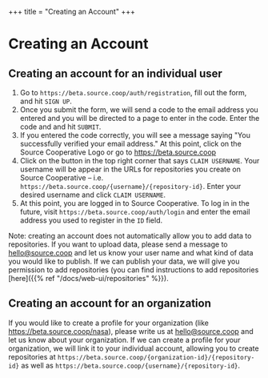 +++
title = "Creating an Account"
+++

# Creating an Account

## Creating an account for an individual user

1. Go to `https://beta.source.coop/auth/registration`, fill out the form, and hit `SIGN UP`.
2. Once you submit the form, we will send a code to the email address you entered and you will be directed to a page to enter in the code. Enter the code and and hit `SUBMIT`.
3. If you entered the code correctly, you will see a message saying "You successfully verified your email address." At this point, click on the Source Cooperative Logo or go to https://beta.source.coop
4. Click on the button in the top right corner that says `CLAIM USERNAME`. Your username will be appear in the URLs for repositories you create on Source Cooperative – i.e. `https://beta.source.coop/{username}/{repository-id}`. Enter your desired username and click `CLAIM USERNAME`.
5. At this point, you are logged in to Source Cooperative. To log in in the future, visit `https://beta.source.coop/auth/login` and enter the email address you used to register in the `ID` field.

Note: creating an account does not automatically allow you to add data to repositories. If you want to upload data, please send a message to hello@source.coop and let us know your user name and what kind of data you would like to publish. If we can publish your data, we will give you permission to add repositories (you can find instructions to add repositories [here]({{% ref "/docs/web-ui/repositories" %}}).

## Creating an account for an organization

If you would like to create a profile for your organization (like https://beta.source.coop/nasa), please write us at hello@source.coop and let us know about your organization. If we can create a profile for your organization, we will link it to your individual account, allowing you to create repositories at `https://beta.source.coop/{organization-id}/{repository-id}` as well as `https://beta.source.coop/{username}/{repository-id}`.
